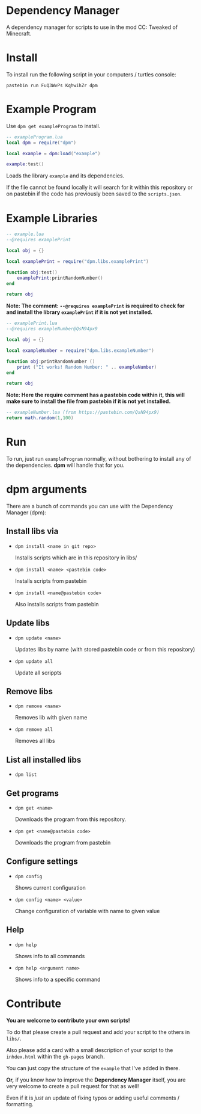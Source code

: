 # Dependency Manager
A dependency manager for scripts to use in the mod CC: Tweaked of Minecraft.

# Install
To install run the following script in your computers / turtles console:

`pastebin run FuQ3WvPs KqhwihZr dpm`

# Example Program
Use `dpm get exampleProgram` to install.
```lua
-- exampleProgram.lua
local dpm = require("dpm")

local example = dpm:load("example")

example:test()
```
Loads the library `example` and its dependencies.

If the file cannot be found locally it will search for it within this repository or on pastebin if the code has previously been saved to the `scripts.json`.

# Example Libraries
```lua
-- example.lua
--@requires examplePrint

local obj = {}

local examplePrint = require("dpm.libs.examplePrint")

function obj:test()
    examplePrint:printRandomNumber()
end

return obj
```
**Note: The comment: `--@requires examplePrint` is required to check for and install the library `examplePrint` if it is not yet installed.**

```lua
-- examplePrint.lua
--@requires exampleNumber@QsN94px9

local obj = {}

local exampleNumber = require("dpm.libs.exampleNumber")

function obj:printRandomNumber ()
    print ("It works! Random Number: " .. exampleNumber)
end

return obj
```
**Note: Here the require comment has a pastebin code within it, this will make sure to install the file from pastebin if it is not yet installed.**

```lua
-- exampleNumber.lua (from https://pastebin.com/QsN94px9)
return math.random(1,100)
```

# Run
To run, just run `exampleProgram` normally, without bothering to install any of the dependencies. **dpm** will handle that for you.

# dpm arguments
There are a bunch of commands you can use with the Dependency Manager (dpm):

## Install libs via
- `dpm install <name in git repo>`

  Installs scripts which are in this repository in libs/
- `dpm install <name> <pastebin code>`

  Installs scripts from pastebin
- `dpm install <name@pastebin code>`

  Also installs scripts from pastebin

## Update libs
- `dpm update <name>`

  Updates libs by name (with stored pastebin code or from this repository)
- `dpm update all`

  Update all scrippts

## Remove libs
- `dpm remove <name>`

  Removes lib with given name
- `dpm remove all`

  Removes all libs

## List all installed libs
- `dpm list`

## Get programs
- `dpm get <name>`

  Downloads the program <name> from this repository.
- `dpm get <name@pastebin code>`

  Downloads the program <name> from pastebin
## Configure settings
- `dpm config`

  Shows current configuration
- `dpm config <name> <value>`

  Change configuration of variable with name to given value
  
## Help
- `dpm help`

  Shows info to all commands
- `dpm help <argument name>`

  Shows info to a specific command

# Contribute
**You are welcome to contribute your own scripts!**

To do that please create a pull request and add your script to the others in `libs/`.

Also please add a card with a small description of your script to the `inhdex.html` within the `gh-pages` branch.

You can just copy the structure of the `example` that I've added in there.

**Or,** if you know how to improve the **Dependency Manager** itself, you are very welcome to create a pull request for that as well!

Even if it is *just* an update of fixing typos or adding useful comments / formatting.
